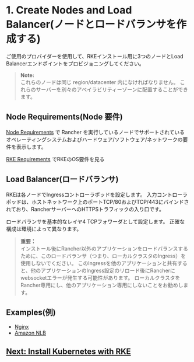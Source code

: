 # 1. Create Nodes and Load Balancer(ノードとロードバランサを作成する)

ご使用のプロバイダーを使用して、RKEインストール用に3つのノードとLoad Balancerエンドポイントをプロビジョニングしてください。

> **Note:**  
> これらのノードは同じ region/datacenter 内になければなりません。
> これらのサーバーを別々のアベイラビリティーゾーンに配置することができます。

## Node Requirements(Node 要件)

[Node Requirements](https://rancher.com/docs/rancher/v2.x/en/installation/requirements/) で Rancher を実行しているノードでサポートされているオペレーティングシステムおよびハードウェア/ソフトウェア/ネットワークの要件を表示します。

[RKE Requirements](https://rancher.com/docs/rke/v0.1.x/en/os/) でRKEのOS要件を見る

## Load Balancer(ロードバランサ)

RKEは各ノードでIngressコントローラポッドを設定します。
入力コントローラポッドは、ホストネットワーク上のポートTCP/80およびTCP/443にバインドされており、RancherサーバーへのHTTPSトラフィックの入り口です。

ロードバランサを基本的なレイヤ4 TCPフォワーダとして設定します。
正確な構成は環境によって異なります。

> **重要：**  
> インストール後にRancher以外のアプリケーションをロードバランスするために、このロードバランサ（つまり、ローカルクラスタのIngress）を使用しないでください。
> このIngressを他のアプリケーションと共有すると、他のアプリケーションのIngress設定のリロード後にRancherにwebsocketエラーが発生する可能性があります。
> ローカルクラスタをRancher専用にし、他のアプリケーション専用にしないことをお勧めします。

## Examples(例)

- [Nginx](https://rancher.com/docs/rancher/v2.x/en/installation/ha/create-nodes-lb/nginx/)
- [Amazon NLB](https://rancher.com/docs/rancher/v2.x/en/installation/ha/create-nodes-lb/nlb/)

## [Next: Install Kubernetes with RKE](https://rancher.com/docs/rancher/v2.x/en/installation/ha/kubernetes-rke/)


